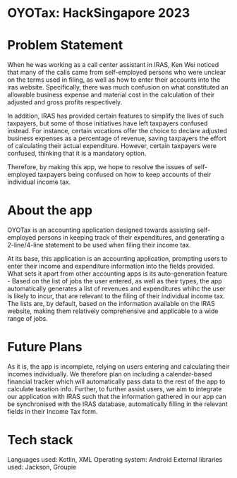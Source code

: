 # OYOTax: HackSingapore 2023

# Problem Statement

  When he was working as a call center assistant in IRAS, Ken Wei noticed that many of the calls came from self-employed persons who were unclear on the terms used in filing, as well as how to enter their accounts into the iras website. Specifically, there was much confusion on what constituted an allowable business expense and material cost in the calculation of their adjusted and gross profits respectively. 

  In addition, IRAS has provided certain features to simplify the lives of such taxpayers, but some of those initiatives have left taxpayers confused instead. For instance, certain vocations offer the choice to declare adjusted business expenses as a percentage of revenue, saving taxpayers the effort of calculating their actual expenditure. However, certain taxpayers were confused, thinking that it is a mandatory option.
  
  Therefore, by making this app, we hope to resolve the issues of self-employed taxpayers being confused on how to keep accounts of their individual income tax.

# About the app

  OYOTax is an accounting application designed towards assisting self-employed persons in keeping track of their expenditures, and generating a 2-line/4-line statement to be used when filing their income tax.

  At its base, this application is an accounting application, prompting users to enter their income and expenditure information into the fields provided. What sets it apart from other accounting apps is its auto-generation feature - Based on the list of jobs the user entered, as well as their types, the app automatically generates a list of revenues and expenditures whihc the user is likely to incur, that are relevant to the filing of their individual income tax. The lists are, by default, based on the information available on the IRAS website, making them relatively comprehensive and applicable to a wide range of jobs.

# Future Plans
  As it is, the app is incomplete, relying on users entering and calculating their incomes individually. We therefore plan on including a calendar-based financial tracker which will automatically pass data to the rest of the app to calculate taxation info. Further, to further assist users, we aim to integrate our application with IRAS such that the information gathered in our app can be synchronised with the IRAS database, automatically filling in the relevant fields in their Income Tax form.
  
# Tech stack
Languages used: Kotlin, XML
Operating system: Android
External libraries used: Jackson, Groupie
